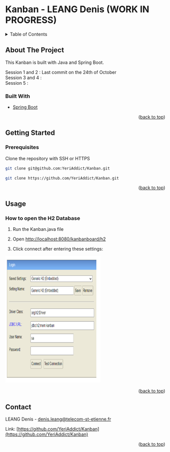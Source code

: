 # Kanban - LEANG Denis (WORK IN PROGRESS)

<!-- TABLE OF CONTENTS -->
<details>
  <summary>Table of Contents</summary>
  <ol>
    <li>
      <a href="#about-the-project">About The Project</a>
      <ul>
        <li><a href="#built-with">Built With</a></li>
      </ul>
    </li>
    <li>
      <a href="#getting-started">Getting Started</a>
      <ul>
        <li><a href="#prerequisites">Prerequisites</a></li>
      </ul>
    </li>
    <li><a href="#usage">Usage</a>
      <ul>
        <li><a href="#how-to-open-h2">How to open the H2 database</a></li>
      </ul>
    </li>
    <li><a href="#contact">Contact</a></li>
  </ol>
</details>

<!-- ABOUT THE PROJECT -->
## About The Project

This Kanban is built with Java and Spring Boot.

Session 1 and 2 : Last commit on the 24th of October  
Session 3 and 4 :  
Session 5 :  

### Built With

* [Spring Boot](https://spring.io/projects/spring-boot)

<p align="right">(<a href="#top">back to top</a>)</p>

<!-- GETTING STARTED -->
## Getting Started

### Prerequisites

Clone the repository with SSH or HTTPS
   ```sh
   git clone git@github.com:YeriAddict/Kanban.git
   ```
   ```sh
   git clone https://github.com/YeriAddict/Kanban.git
   ```
<p align="right">(<a href="#top">back to top</a>)</p>

<!-- USAGE EXAMPLES -->
## Usage

### How to open the H2 Database

1. Run the Kanban.java file

2. Open [http://localhost:8080/kanbanboard/h2](http://localhost:8080/kanbanboard/h2)

3. Click connect after entering these settings: 

<img src="images/login.png" alt="Logo" width="300" height="400">

<p align="right">(<a href="#top">back to top</a>)</p>

<!-- CONTACT -->
## Contact

LEANG Denis - denis.leang@telecom-st-etienne.fr 

Link: [https://github.com/YeriAddict/Kanban](https://github.com/YeriAddict/Kanban)

<p align="right">(<a href="#top">back to top</a>)</p>
